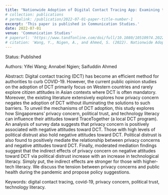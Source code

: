 ```yaml
---
title: "Nationwide Adoption of Digital Contact Tracing App: Examining the Role of Privacy Concern, Political Trust, and Technology Literacy"
# collection: publications
# permalink: /publication/2022-07-01-paper-title-number-1
excerpt: 'This paper is published in Communication Studies.'
date: 2022-07-01
venue: 'Communication Studies'
# paperurl: 'https://www.tandfonline.com/doi/full/10.1080/10510974.2022.2094982'
# citation: 'Wang, Y., Nigen, A., and Ahmed, S. (2022). Nationwide Adoption of Digital Contact Tracing App: Examining the Role of Privacy Concern, Political Trust, and Technology Literacy. Communication Studies, 73(4), 364-379. https://doi.org/10.1080/10510974.2022.2094982'
---
```

Status:
Published

Authors: 
Yifei Wang; Annabel Ngien; Saifuddin Ahmed

Abstract: 
Digital contact tracing (DCT) has become an efficient method for authorities to curb COVID-19. However, the current public opinion studies on the adoption of DCT primarily focus on Western countries and rarely explore citizen attitudes in Asian contexts where DCT is often mandatory. Moreover, the existing literature extensively explores how privacy concern negates the adoption of DCT without illuminating the solutions to such barriers. To unveil the mechanisms of DCT adoption, this study explores how Singaporeans’ privacy concern, political trust, and technology literacy can influence their attitudes toward TraceTogether (a local DCT program). An analysis of survey data suggests that privacy concern is positively associated with negative attitudes toward DCT. Those with high levels of political distrust also hold negative attitudes toward DCT. Political distrust is also found to positively mediate the relationship between privacy concerns and negative attitudes toward DCT. Finally, moderated mediation findings suggest that the indirect effects of privacy concern on negative attitudes toward DCT via political distrust increase with an increase in technological literacy. Simply put, the indirect effects are stronger for those with higher-tech literacy. We discuss the tension between privacy concerns and public health during the pandemic and propose policy suggestions.

Keywords: 
digital contact tracing, covid-19, privacy concern, political trust, technology literacy.
